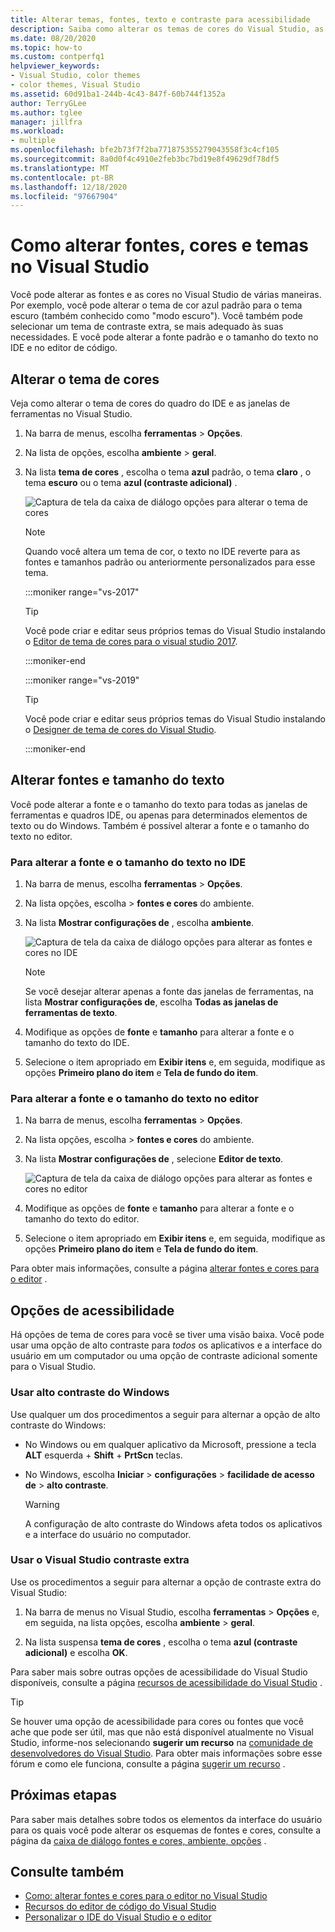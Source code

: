 ```yaml
---
title: Alterar temas, fontes, texto e contraste para acessibilidade
description: Saiba como alterar os temas de cores do Visual Studio, as cores de fonte, os tamanhos de texto e as cores de contraste extra para facilitar o uso e as preocupações de acessibilidade.
ms.date: 08/20/2020
ms.topic: how-to
ms.custom: contperfq1
helpviewer_keywords:
- Visual Studio, color themes
- color themes, Visual Studio
ms.assetid: 60d91ba1-244b-4c43-847f-60b744f1352a
author: TerryGLee
ms.author: tglee
manager: jillfra
ms.workload:
- multiple
ms.openlocfilehash: bfe2b73f7f2ba771875355279043558f3c4cf105
ms.sourcegitcommit: 8a0d0f4c4910e2feb3bc7bd19e8f49629df78df5
ms.translationtype: MT
ms.contentlocale: pt-BR
ms.lasthandoff: 12/18/2020
ms.locfileid: "97667904"
---
```

# <a name="how-to-change-fonts-colors-and-themes-in-visual-studio"></a>Como alterar fontes, cores e temas no Visual Studio

Você pode alterar as fontes e as cores no Visual Studio de várias maneiras. Por exemplo, você pode alterar o tema de cor azul padrão para o tema escuro (também conhecido como "modo escuro"). Você também pode selecionar um tema de contraste extra, se mais adequado às suas necessidades. E você pode alterar a fonte padrão e o tamanho do texto no IDE e no editor de código.

## <a name="change-the-color-theme"></a>Alterar o tema de cores

Veja como alterar o tema de cores do quadro do IDE e as janelas de ferramentas no Visual Studio.

1. Na barra de menus, escolha **ferramentas**  >  **Opções**.

1. Na lista de opções, escolha **ambiente**  >  **geral**.

1. Na lista **tema de cores** , escolha o tema **azul** padrão, o tema **claro** , o tema **escuro** ou o tema **azul (contraste adicional)** .

   ![Captura de tela da caixa de diálogo opções para alterar o tema de cores](media/fonts-colors-theme.png "Captura de tela da caixa de diálogo opções que você pode usar para alterar o tema de cores")

    > [!NOTE]
    > Quando você altera um tema de cor, o texto no IDE reverte para as fontes e tamanhos padrão ou anteriormente personalizados para esse tema.

    :::moniker range="vs-2017"

    > [!TIP]
    > Você pode criar e editar seus próprios temas do Visual Studio instalando o [Editor de tema de cores para o visual studio 2017](https://marketplace.visualstudio.com/items?itemName=VisualStudioPlatformTeam.VisualStudio2017ColorThemeEditor).

    :::moniker-end

    :::moniker range="vs-2019"

    > [!TIP]
    > Você pode criar e editar seus próprios temas do Visual Studio instalando o [Designer de tema de cores do Visual Studio](https://marketplace.visualstudio.com/items?itemName=ms-madsk.ColorThemeDesigner).

    :::moniker-end

## <a name="change-fonts-and-text-size"></a>Alterar fontes e tamanho do texto

Você pode alterar a fonte e o tamanho do texto para todas as janelas de ferramentas e quadros IDE, ou apenas para determinados elementos de texto ou do Windows. Também é possível alterar a fonte e o tamanho do texto no editor.

### <a name="to-change-the-font-and-text-size-in-the-ide"></a>Para alterar a fonte e o tamanho do texto no IDE

1. Na barra de menus, escolha **ferramentas**  >  **Opções**.

1. Na lista opções, escolha   >  **fontes e cores** do ambiente.

1. Na lista **Mostrar configurações de** , escolha **ambiente**.

   ![Captura de tela da caixa de diálogo opções para alterar as fontes e cores no IDE](media/fonts-colors-environment.png "Captura de tela da caixa de diálogo opções para alterar as fontes e cores no IDE")

    > [!NOTE]
    > Se você desejar alterar apenas a fonte das janelas de ferramentas, na lista **Mostrar configurações de**, escolha **Todas as janelas de ferramentas de texto**.

1. Modifique as opções de **fonte** e **tamanho** para alterar a fonte e o tamanho do texto do IDE.

1. Selecione o item apropriado em **Exibir itens** e, em seguida, modifique as opções **Primeiro plano do item** e **Tela de fundo do item**.

### <a name="to-change-the-font-and-text-size-in-the-editor"></a>Para alterar a fonte e o tamanho do texto no editor

1. Na barra de menus, escolha **ferramentas**  >  **Opções**.

1. Na lista opções, escolha   >  **fontes e cores** do ambiente.

1. Na lista **Mostrar configurações de** , selecione **Editor de texto**.

   ![Captura de tela da caixa de diálogo opções para alterar as fontes e cores no editor](media/fonts-colors-text-editor.png "Captura de tela da caixa de diálogo opções para alterar as fontes e cores no editor")

1. Modifique as opções de **fonte** e **tamanho** para alterar a fonte e o tamanho do texto do editor.

1. Selecione o item apropriado em **Exibir itens** e, em seguida, modifique as opções **Primeiro plano do item** e **Tela de fundo do item**.

Para obter mais informações, consulte a página [alterar fontes e cores para o editor](../ide/reference/how-to-change-fonts-and-colors-in-the-editor.md) .

## <a name="accessibility-options"></a>Opções de acessibilidade

Há opções de tema de cores para você se tiver uma visão baixa. Você pode usar uma opção de alto contraste para *todos* os aplicativos e a interface do usuário em um computador ou uma opção de contraste adicional somente para o Visual Studio.

### <a name="use-windows-high-contrast"></a>Usar alto contraste do Windows

Use qualquer um dos procedimentos a seguir para alternar a opção de alto contraste do Windows:

- No Windows ou em qualquer aplicativo da Microsoft, pressione a tecla **ALT** esquerda + **Shift** + **PrtScn** teclas.

- No Windows, escolha **Iniciar**  >  **configurações**  >  **facilidade de acesso de**  >  **alto contraste**.

    > [!WARNING]
    > A configuração de alto contraste do Windows afeta todos os aplicativos e a interface do usuário no computador.

### <a name="use-visual-studio-extra-contrast"></a>Usar o Visual Studio contraste extra

Use os procedimentos a seguir para alternar a opção de contraste extra do Visual Studio:

1. Na barra de menus no Visual Studio, escolha **ferramentas**  >  **Opções** e, em seguida, na lista opções, escolha **ambiente**  >  **geral**.

1. Na lista suspensa **tema de cores** , escolha o tema **azul (contraste adicional)** e escolha **OK**.

Para saber mais sobre outras opções de acessibilidade do Visual Studio disponíveis, consulte a página [recursos de acessibilidade do Visual Studio](../ide/reference/accessibility-features-of-visual-studio.md) .

> [!TIP]
> Se houver uma opção de acessibilidade para cores ou fontes que você ache que pode ser útil, mas que não está disponível atualmente no Visual Studio, informe-nos selecionando **sugerir um recurso** na [comunidade de desenvolvedores do Visual Studio](https://aka.ms/feedback/suggest?space=8). Para obter mais informações sobre esse fórum e como ele funciona, consulte a página [sugerir um recurso](../ide/suggest-a-feature.md) .

## <a name="next-steps"></a>Próximas etapas

Para saber mais detalhes sobre todos os elementos da interface do usuário para os quais você pode alterar os esquemas de fontes e cores, consulte a página da [caixa de diálogo fontes e cores, ambiente, opções](../ide/reference/fonts-and-colors-environment-options-dialog-box.md) .

## <a name="see-also"></a>Consulte também

- [Como: alterar fontes e cores para o editor no Visual Studio](../ide/reference/how-to-change-fonts-and-colors-in-the-editor.md)
- [Recursos do editor de código do Visual Studio](../ide/writing-code-in-the-code-and-text-editor.md)
- [Personalizar o IDE do Visual Studio e o editor](../ide/quickstart-personalize-the-ide.md)
